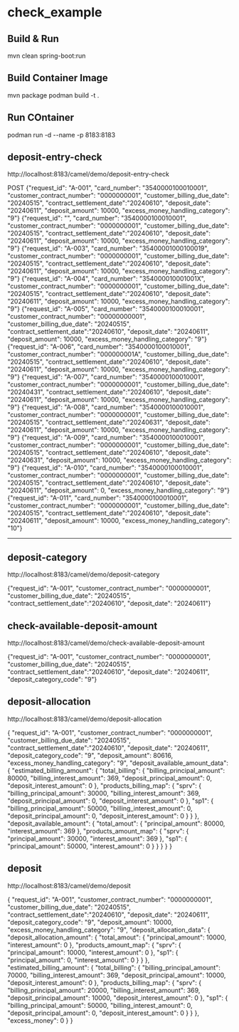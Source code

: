 # check_example
## Build & Run
mvn clean spring-boot:run

## Build Container Image
mvn package
podman build -t <your image tag> .

## Run COntainer
podman run -d --name <container name> -p 8183:8183 <your image tag>

## deposit-entry-check
http://localhost:8183/camel/demo/deposit-entry-check

POST
{"request_id": "A-001", "card_number": "3540000100010001", "customer_contract_number": "0000000001", "customer_billing_due_date": "20240515", "contract_settlement_date":"20240610", "deposit_date": "20240611", "deposit_amount": 10000, "excess_money_handling_category": "9"}
{"request_id": "", "card_number": "3540000100010001", "customer_contract_number": "0000000001", "customer_billing_due_date": "20240515", "contract_settlement_date":"20240610", "deposit_date": "20240611", "deposit_amount": 10000, "excess_money_handling_category": "9"}
{"request_id": "A-003", "card_number": "35400001000100019", "customer_contract_number": "0000000001", "customer_billing_due_date": "20240515", "contract_settlement_date":"20240610", "deposit_date": "20240611", "deposit_amount": 10000, "excess_money_handling_category": "9"}
{"request_id": "A-004", "card_number": "354000010001001X", "customer_contract_number": "0000000001", "customer_billing_due_date": "20240515", "contract_settlement_date":"20240610", "deposit_date": "20240611", "deposit_amount": 10000, "excess_money_handling_category": "9"}
{"request_id": "A-005", "card_number": "3540000100010001", "customer_contract_number": "00000000001", "customer_billing_due_date": "20240515", "contract_settlement_date":"20240610", "deposit_date": "20240611", "deposit_amount": 10000, "excess_money_handling_category": "9"}
{"request_id": "A-006", "card_number": "3540000100010001", "customer_contract_number": "000000001A", "customer_billing_due_date": "20240515", "contract_settlement_date":"20240610", "deposit_date": "20240611", "deposit_amount": 10000, "excess_money_handling_category": "9"}
{"request_id": "A-007", "card_number": "3540000100010001", "customer_contract_number": "0000000001", "customer_billing_due_date": "20240431", "contract_settlement_date":"20240610", "deposit_date": "20240611", "deposit_amount": 10000, "excess_money_handling_category": "9"}
{"request_id": "A-008", "card_number": "3540000100010001", "customer_contract_number": "0000000001", "customer_billing_due_date": "20240515", "contract_settlement_date":"20240631", "deposit_date": "20240611", "deposit_amount": 10000, "excess_money_handling_category": "9"}
{"request_id": "A-009", "card_number": "3540000100010001", "customer_contract_number": "0000000001", "customer_billing_due_date": "20240515", "contract_settlement_date":"20240610", "deposit_date": "20240631", "deposit_amount": 10000, "excess_money_handling_category": "9"}
{"request_id": "A-010", "card_number": "3540000100010001", "customer_contract_number": "0000000001", "customer_billing_due_date": "20240515", "contract_settlement_date":"20240610", "deposit_date": "20240611", "deposit_amount": 0, "excess_money_handling_category": "9"}
{"request_id": "A-011", "card_number": "3540000100010001", "customer_contract_number": "0000000001", "customer_billing_due_date": "20240515", "contract_settlement_date":"20240610", "deposit_date": "20240611", "deposit_amount": 10000, "excess_money_handling_category": "10"}

--------------------------------
## deposit-category
http://localhost:8183/camel/demo/deposit-category

{"request_id": "A-001", "customer_contract_number": "0000000001", "customer_billing_due_date": "20240515", "contract_settlement_date":"20240610", "deposit_date": "20240611"}

## check-available-deposit-amount
http://localhost:8183/camel/demo/check-available-deposit-amount

{"request_id": "A-001", "customer_contract_number": "0000000001", "customer_billing_due_date": "20240515", "contract_settlement_date":"20240610", "deposit_date": "20240611", "deposit_category_code": "9"}

## deposit-allocation
http://localhost:8183/camel/demo/deposit-allocation

{
    "request_id": "A-001", 
    "customer_contract_number": "0000000001", 
    "customer_billing_due_date": "20240515", 
    "contract_settlement_date":"20240610", 
    "deposit_date": "20240611", 
    "deposit_category_code": "9", 
    "deposit_amount": 80616, 
    "excess_money_handling_category": "9",
    "deposit_available_amount_data": {
        "estimated_billing_amount": {
            "total_billing": {
                "billing_principal_amount": 80000,
                "billing_interest_amount": 369,
                "deposit_principal_amount": 0,
                "deposit_interest_amount": 0
            },
            "products_billing_map": {
                "sprv": {
                    "billing_principal_amount": 30000,
                    "billing_interest_amount": 369,
                    "deposit_principal_amount": 0,
                    "deposit_interest_amount": 0
                },
                "sp1": {
                    "billing_principal_amount": 50000,
                    "billing_interest_amount": 0,
                    "deposit_principal_amount": 0,
                    "deposit_interest_amount": 0
                }
            }
        },
        "deposit_available_amount": {
            "total_amout": {
                "principal_amount": 80000,
                "interest_amount": 369
            },
            "products_amount_map": {
                "sprv": {
                    "principal_amount": 30000,
                    "interest_amount": 369
                },
                "sp1": {
                    "principal_amount": 50000,
                    "interest_amount": 0
                }
            }
        }
    }
}

## deposit
http://localhost:8183/camel/demo/deposit

{
    "request_id": "A-001", 
    "customer_contract_number": "0000000001", 
    "customer_billing_due_date": "20240515", 
    "contract_settlement_date":"20240610", 
    "deposit_date": "20240611", 
    "deposit_category_code": "9", 
    "deposit_amount": 10000, 
    "excess_money_handling_category": "9",
    "deposit_allocation_data": {
        "deposit_allocation_amount": {
            "total_amout": {
                "principal_amount": 10000,
                "interest_amount": 0
            },
            "products_amount_map": {
                "sprv": {
                    "principal_amount": 10000,
                    "interest_amount": 0
                },
                "sp1": {
                    "principal_amount": 0,
                    "interest_amount": 0
                }
            }
        },
        "estimated_billing_amount": {
            "total_billing": {
                "billing_principal_amount": 70000,
                "billing_interest_amount": 369,
                "deposit_principal_amount": 10000,
                "deposit_interest_amount": 0
            },
            "products_billing_map": {
                "sprv": {
                    "billing_principal_amount": 20000,
                    "billing_interest_amount": 369,
                    "deposit_principal_amount": 10000,
                    "deposit_interest_amount": 0
                },
                "sp1": {
                    "billing_principal_amount": 50000,
                    "billing_interest_amount": 0,
                    "deposit_principal_amount": 0,
                    "deposit_interest_amount": 0
                }
            }
        },
        "excess_money": 0
    }
}